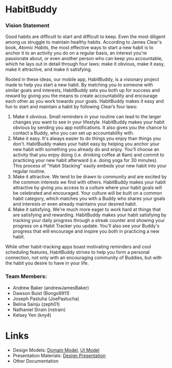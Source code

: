 # HabitBuddy

### Vision Statement
Good habits are difficult to start and difficult to keep. Even the most diligent among us struggle to maintain healthy habits. According to James Clear's book, *Atomic Habits*, the most effective ways to start a new habit is to anchor it to an activity you do on a regular basis, an interest you're passionate about, or even another person who can keep you accountable, which he lays out in detail through four laws: make it obvious, make it easy, make it attractive, and make it satisfying. 
 
Rooted in these ideas, our mobile app, HabitBuddy, is a visionary project made to help you start a new habit. By matching you to someone with similar goals and interests, HabitBuddy sets you both up for success and reward by giving you the means to create accountability and encourage each other as you work towards your goals. HabitBuddy makes it easy and fun to start and maintain a habit by following Clear’s four laws: 
  1. Make it obvious. Small reminders in your routine can lead to the larger changes you want to see in your lifestyle. HabitBuddy makes your habit obvious by sending you app notifications. It also gives you the chance to contact a Buddy, who you can set up accountability with. 
  2. Make it easy. It's always easier to do things you enjoy than things you don't. HabitBuddy makes your habit easy by helping you anchor your new habit with something you already do and enjoy. You’ll choose an activity that you enjoy doing (i.e. drinking coffee at 8am) and commit to practicing your new habit afterward (i.e. doing yoga for 30 minutes). This process of "Habit Stacking" easily embeds your new habit into your regular routine. 
  3. Make it attractive. We tend to be drawn to community and are excited by the common interests we find with others. HabitBuddy makes your habit attractive by giving you access to a culture where your habit goals will be celebrated and encouraged. Your culture will be built on a common habit category, which matches you with a Buddy who shares your goals and interests or even already maintains your desired habit.  
  4. Make it satisfying. We're much more eager to work hard at things that are satisfying and rewarding. HabitBuddy makes your habit satisfying by tracking your daily progress through a streak counter and showing your progress on a Habit Tracker you update. You'll also see your Buddy's progress that will encourage and inspire you both in practicing a new habit.
  
While other habit-tracking apps boast motivating reminders and cool scheduling features, HabitBuddy strives to help you form a personal connection, not only with an encouraging community of Buddies, but with the habit you desire to have in your life.

### Team Members:
  * Andrew Baker (andrewJamesBaker)
  * Dawson Buist (Bongo9911)
  * Joseph Pastuha (JoePastucha)
  * Belina Sainju (zeph01)
  * Nathaniel Strain (nstrain)
  * Kelsey Yen (kny4)
  
# Links
* Design Models: [Domain Model](https://github.com/calvin-cs262-fall2020-teamH/habitbuddy-project/blob/master/domainModel.png), [UI Model](https://github.com/calvin-cs262-fall2020-teamH/habitbuddy-project/blob/master/uiModel.png)
* Presentation Materials: [Design Presentation](https://docs.google.com/presentation/d/1XhNEDDf948LKG8rELkPv2_b_VnsMn8hTB-HT7EMmBMQ/edit?usp=sharing)
* Other Documentation

